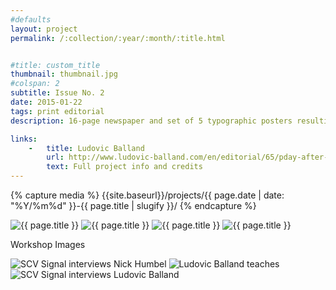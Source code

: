 ```yaml
---
#defaults
layout: project
permalink: /:collection/:year/:month/:title.html


#title: custom_title
thumbnail: thumbnail.jpg
#colspan: 2
subtitle: Issue No. 2
date: 2015-01-22
tags: print editorial
description: 16-page newspaper and set of 5 typographic posters resulting from a workshop with esteemed designer <a href="http://www.ludovic-balland.com/" target="_blank">Ludovic Balland.</a> Over  five days, five distinguished citizens of Valencia were interviewed about what news they read the day before, their reading habits, and the city in which they live. Each day, one team of students designed and produced a newspaper article for the day's interview, while another team designed a typographic poster summarizing it. The final newspaper and poster series organize the content into a visual system as cultural commentary on how people remember information perceived in the daily media.

links:
    -   title: Ludovic Balland
        url: http://www.ludovic-balland.com/en/editorial/65/pday-after-readingbr-issue-ndeg2-ndashnbspvalencia-ca-p.html
        text: Full project info and credits
---
```


<!-- set project media path -->
{% capture media %}
    {{site.baseurl}}/projects/{{ page.date | date: "%Y/%m%d" }}-{{ page.title | slugify }}/
{% endcapture %}
<!-- end -->

<!-- media -->
<img class="span8" src="{{ site.data.global_assets.placeholder | relative_url }}" data-src="{{media|strip}}paper.jpg" alt="{{ page.title }}">
<img class="span8" src="{{ site.data.global_assets.placeholder | relative_url }}" data-src="{{media|strip}}posters-2up.jpg" alt="{{ page.title }}">
<img class="span8" src="{{ site.data.global_assets.placeholder | relative_url }}" data-src="{{media|strip}}posters-3up.jpg" alt="{{ page.title }}">
<img class="span8" src="{{ site.data.global_assets.placeholder | relative_url }}" data-src="{{media|strip}}sheets.jpg" alt="{{ page.title }}">

<p class="span8 divider">Workshop Images</p>

<img class="span8" src="{{ site.data.global_assets.placeholder | relative_url }}" data-src="{{media|strip}}interview.jpg" alt="SCV Signal interviews Nick Humbel">
<img class="span8" src="{{ site.data.global_assets.placeholder | relative_url }}" data-src="{{media|strip}}teaching.jpg" alt="Ludovic Balland teaches">
<img class="span8" src="{{ site.data.global_assets.placeholder | relative_url }}" data-src="{{media|strip}}interview-2.jpg" alt="SCV Signal interviews Ludovic Balland">
